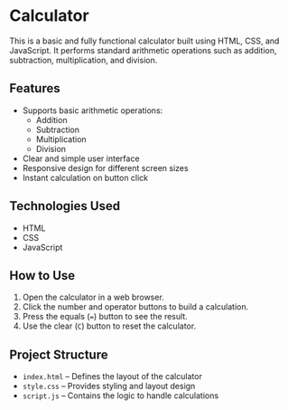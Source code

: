 #  Calculator

This is a basic and fully functional calculator built using HTML, CSS, and JavaScript. It performs standard arithmetic operations such as addition, subtraction, multiplication, and division.

## Features

- Supports basic arithmetic operations:
  - Addition
  - Subtraction
  - Multiplication
  - Division
- Clear and simple user interface
- Responsive design for different screen sizes
- Instant calculation on button click

## Technologies Used

- HTML
- CSS
- JavaScript

## How to Use

1. Open the calculator in a web browser.
2. Click the number and operator buttons to build a calculation.
3. Press the equals (`=`) button to see the result.
4. Use the clear (`C`) button to reset the calculator.

## Project Structure

- `index.html` – Defines the layout of the calculator
- `style.css` – Provides styling and layout design
- `script.js` – Contains the logic to handle calculations

